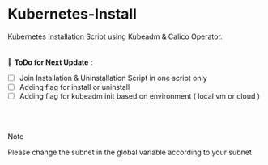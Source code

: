 # Kubernetes-Install
Kubernetes Installation Script using Kubeadm &amp; Calico Operator.  
<br/>
<br/>
📌 <b>ToDo for Next Update :</b> 
- [ ] Join Installation & Uninstallation Script in one script only
- [ ] Adding flag for install or uninstall
- [ ] Adding flag for kubeadm init based on environment ( local vm or cloud )

<br/>
<br/>

> [!NOTE]
Please change the subnet in the global variable according to your subnet
